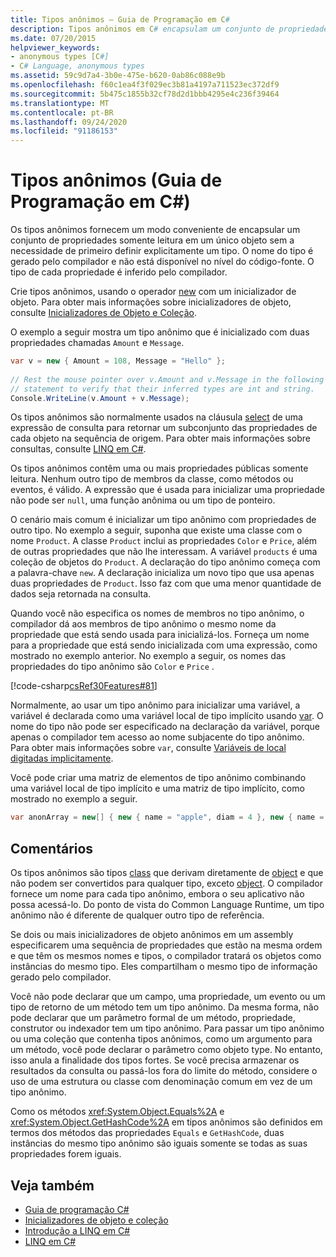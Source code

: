 ```yaml
---
title: Tipos anônimos – Guia de Programação em C#
description: Tipos anônimos em C# encapsulam um conjunto de propriedades somente leitura em um objeto sem precisar definir explicitamente um tipo. O compilador gera um nome.
ms.date: 07/20/2015
helpviewer_keywords:
- anonymous types [C#]
- C# Language, anonymous types
ms.assetid: 59c9d7a4-3b0e-475e-b620-0ab86c088e9b
ms.openlocfilehash: f60c1ea4f3f029ec3b81a4197a711523ec372df9
ms.sourcegitcommit: 5b475c1855b32cf78d2d1bbb4295e4c236f39464
ms.translationtype: MT
ms.contentlocale: pt-BR
ms.lasthandoff: 09/24/2020
ms.locfileid: "91186153"
---
```

# <a name="anonymous-types-c-programming-guide"></a>Tipos anônimos (Guia de Programação em C#)

Os tipos anônimos fornecem um modo conveniente de encapsular um conjunto de propriedades somente leitura em um único objeto sem a necessidade de primeiro definir explicitamente um tipo. O nome do tipo é gerado pelo compilador e não está disponível no nível do código-fonte. O tipo de cada propriedade é inferido pelo compilador.  
  
 Crie tipos anônimos, usando o operador [new](../../language-reference/operators/new-operator.md) com um inicializador de objeto. Para obter mais informações sobre inicializadores de objeto, consulte [Inicializadores de Objeto e Coleção](./object-and-collection-initializers.md).  
  
 O exemplo a seguir mostra um tipo anônimo que é inicializado com duas propriedades chamadas `Amount` e `Message`.  
  
```csharp  
var v = new { Amount = 108, Message = "Hello" };  
  
// Rest the mouse pointer over v.Amount and v.Message in the following  
// statement to verify that their inferred types are int and string.  
Console.WriteLine(v.Amount + v.Message);  
```  
  
 Os tipos anônimos são normalmente usados na cláusula [select](../../language-reference/keywords/select-clause.md) de uma expressão de consulta para retornar um subconjunto das propriedades de cada objeto na sequência de origem. Para obter mais informações sobre consultas, consulte [LINQ em C#](../../linq/index.md).  
  
 Os tipos anônimos contêm uma ou mais propriedades públicas somente leitura. Nenhum outro tipo de membros da classe, como métodos ou eventos, é válido. A expressão que é usada para inicializar uma propriedade não pode ser `null`, uma função anônima ou um tipo de ponteiro.  
  
 O cenário mais comum é inicializar um tipo anônimo com propriedades de outro tipo. No exemplo a seguir, suponha que existe uma classe com o nome `Product`. A classe `Product` inclui as propriedades `Color` e `Price`, além de outras propriedades que não lhe interessam. A variável `products` é uma coleção de objetos do `Product`. A declaração do tipo anônimo começa com a palavra-chave `new`. A declaração inicializa um novo tipo que usa apenas duas propriedades de `Product`. Isso faz com que uma menor quantidade de dados seja retornada na consulta.  
  
 Quando você não especifica os nomes de membros no tipo anônimo, o compilador dá aos membros de tipo anônimo o mesmo nome da propriedade que está sendo usada para inicializá-los. Forneça um nome para a propriedade que está sendo inicializada com uma expressão, como mostrado no exemplo anterior. No exemplo a seguir, os nomes das propriedades do tipo anônimo são `Color` e `Price` .  
  
 [!code-csharp[csRef30Features#81](~/samples/snippets/csharp/VS_Snippets_VBCSharp/csRef30Features/CS/csref30.cs#81)]  
  
 Normalmente, ao usar um tipo anônimo para inicializar uma variável, a variável é declarada como uma variável local de tipo implícito usando [var](../../language-reference/keywords/var.md). O nome do tipo não pode ser especificado na declaração da variável, porque apenas o compilador tem acesso ao nome subjacente do tipo anônimo. Para obter mais informações sobre `var`, consulte [Variáveis de local digitadas implicitamente](./implicitly-typed-local-variables.md).  
  
 Você pode criar uma matriz de elementos de tipo anônimo combinando uma variável local de tipo implícito e uma matriz de tipo implícito, como mostrado no exemplo a seguir.  
  
```csharp  
var anonArray = new[] { new { name = "apple", diam = 4 }, new { name = "grape", diam = 1 }};  
```  
  
## <a name="remarks"></a>Comentários  

 Os tipos anônimos são tipos [class](../../language-reference/keywords/class.md) que derivam diretamente de [object](../../language-reference/builtin-types/reference-types.md) e que não podem ser convertidos para qualquer tipo, exceto [object](../../language-reference/builtin-types/reference-types.md). O compilador fornece um nome para cada tipo anônimo, embora o seu aplicativo não possa acessá-lo. Do ponto de vista do Common Language Runtime, um tipo anônimo não é diferente de qualquer outro tipo de referência.  
  
 Se dois ou mais inicializadores de objeto anônimos em um assembly especificarem uma sequência de propriedades que estão na mesma ordem e que têm os mesmos nomes e tipos, o compilador tratará os objetos como instâncias do mesmo tipo. Eles compartilham o mesmo tipo de informação gerado pelo compilador.  
  
 Você não pode declarar que um campo, uma propriedade, um evento ou um tipo de retorno de um método tem um tipo anônimo. Da mesma forma, não pode declarar que um parâmetro formal de um método, propriedade, construtor ou indexador tem um tipo anônimo. Para passar um tipo anônimo ou uma coleção que contenha tipos anônimos, como um argumento para um método, você pode declarar o parâmetro como objeto type. No entanto, isso anula a finalidade dos tipos fortes. Se você precisa armazenar os resultados da consulta ou passá-los fora do limite do método, considere o uso de uma estrutura ou classe com denominação comum em vez de um tipo anônimo.  
  
 Como os métodos <xref:System.Object.Equals%2A> e <xref:System.Object.GetHashCode%2A> em tipos anônimos são definidos em termos dos métodos das propriedades `Equals` e `GetHashCode`, duas instâncias do mesmo tipo anônimo são iguais somente se todas as suas propriedades forem iguais.  
  
## <a name="see-also"></a>Veja também

- [Guia de programação C#](../index.md)
- [Inicializadores de objeto e coleção](./object-and-collection-initializers.md)
- [Introdução a LINQ em C#](../concepts/linq/index.md)
- [LINQ em C#](../../linq/index.md)
